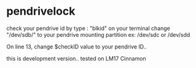 # pendrivelock

check your pendrive id by type : "blkid" on your terminal
change "/dev/sdb/" to your pendrive mounting partition ex: /dev/sdc or /dev/sdd

On line 13, change $checkID value to your pendrive ID..

this is development version..
tested on LM17 Cinnamon
